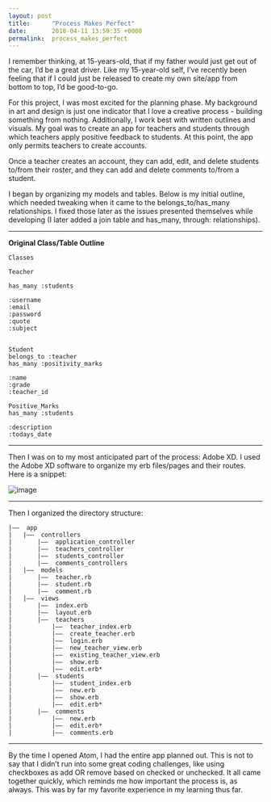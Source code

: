 ```yaml
---
layout: post
title:      "Process Makes Perfect"
date:       2018-04-11 13:59:35 +0000
permalink:  process_makes_perfect
---
```



I remember thinking, at 15-years-old, that if my father would just get out of the car, I’d be a great driver. Like my 15-year-old self, I’ve recently been feeling that if I could just be released to create my own site/app from bottom to top, I’d be good-to-go. 

For this project, I was most excited for the planning phase. My background in art and design is just one indicator that I love a creative process - building something from nothing. Additionally, I work best with written outlines and visuals. My goal was to create an app for teachers and students through which teachers apply positive feedback to students. At this point, the app only permits teachers to create accounts.

Once a teacher creates an account, they can add, edit, and delete students to/from their roster, and they can add and delete comments to/from a student.

I began by organizing my models and tables. Below is my initial outline, which needed tweaking when it came to the belongs_to/has_many relationships. I fixed those later as the issues presented themselves while developing (I later added a join table and has_many, through: relationships).

---

**Original Class/Table Outline**

```
Classes

Teacher

has_many :students

:username
:email
:password
:quote
:subject


Student
belongs_to :teacher
has_many :positivity_marks

:name
:grade
:teacher_id

Positive_Marks
has_many :students

:description
:todays_date
```

---

Then I was on to my most anticipated part of the process: Adobe XD. I used the Adobe XD software to organize my erb files/pages and their routes. Here is a snippet:

![image](https://i.imgur.com/kpI3iMP.jpg)

---

Then I organized the directory structure:

```
|——  app
|	|——  controllers
|		|——  application_controller
|		|——  teachers_controller
|		|——  students_controller
|		|——  comments_controllers
|	|——  models
|		|——  teacher.rb
|		|——  student.rb
|		|——  comment.rb
|	|——  views
|		|——  index.erb
|		|——  layout.erb
|		|——  teachers
|			|——  teacher_index.erb
|			|——  create_teacher.erb
|			|——  login.erb
|			|——  new_teacher_view.erb
|			|——  existing_teacher_view.erb
|			|——  show.erb
|			|——  edit.erb*
|		|——  students
|			|——  student_index.erb
|			|——  new.erb
|			|——  show.erb
|			|——  edit.erb*
|		|——  comments
|			|——  new.erb
|			|——  edit.erb*
|			|——  comments.erb
```

---

By the time I opened Atom, I had the entire app planned out. This is not to say that I didn’t run into some great coding challenges, like using checkboxes as add OR remove based on checked or unchecked. It all came together quickly, which reminds me how important the process is, as always. This was by far my favorite experience in my learning thus far.
